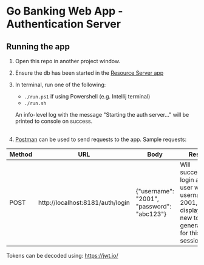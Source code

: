# Go Banking Web App - Authentication Server

## Running the app
1. Open this repo in another project window.

2. Ensure the db has been started in the [Resource Server app](https://github.com/udemy-go-1/banking-auth)

3. In terminal, run one of the following:
    * `./run.ps1` if using Powershell (e.g. Intellij terminal)
    * `./run.sh`

   An info-level log with the message "Starting the auth server..." will be printed to console on success.
   <br/><br/>
4. [Postman](https://www.postman.com/) can be used to send requests to the app. Sample requests:

| Method | URL                              | Body                                            | Result                                                                                                            |
|--------|----------------------------------|-------------------------------------------------|-------------------------------------------------------------------------------------------------------------------|
| POST   | http://localhost:8181/auth/login | {"username": "2001", <br/>"password": "abc123"} | Will successfully login as the user with username 2001, then display a new token generated for this login session |

Tokens can be decoded using: https://jwt.io/
